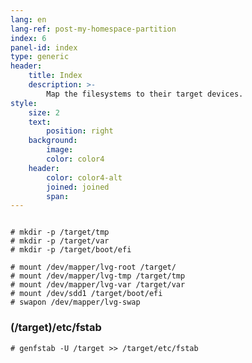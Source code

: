 ```yaml
---
lang: en
lang-ref: post-my-homespace-partition
index: 6
panel-id: index
type: generic
header:
    title: Index
    description: >-
        Map the filesystems to their target devices.
style:
    size: 2
    text:
        position: right
    background:
        image:
        color: color4
    header:
        color: color4-alt
        joined: joined
        span:
---
```

<div class="inner columns aligned">
    <div class="span-4">
        <pre><code># mkdir -p /target/tmp
# mkdir -p /target/var
# mkdir -p /target/boot/efi</code></pre>
		<pre><code># mount /dev/mapper/lvg-root /target/
# mount /dev/mapper/lvg-tmp /target/tmp
# mount /dev/mapper/lvg-var /target/var
# mount /dev/sdd1 /target/boot/efi
# swapon /dev/mapper/lvg-swap</code></pre>
        <h3 class="major">(/target)/etc/fstab</h3>
        <pre><code># genfstab -U /target >> /target/etc/fstab</code></pre>
    </div>
</div>
